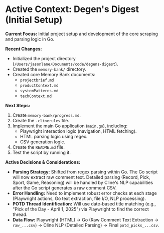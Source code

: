 # Active Context: Degen's Digest (Initial Setup)

**Current Focus:** Initial project setup and development of the core scraping and parsing logic in Go.

**Recent Changes:**
-   Initialized the project directory (`/Users/jasonlane/Documents/code/degens-digest`).
-   Created the `memory-bank/` directory.
-   Created core Memory Bank documents:
    -   `projectbrief.md`
    -   `productContext.md`
    -   `systemPatterns.md`
    -   `techContext.md`

**Next Steps:**
1.  Create `memory-bank/progress.md`.
2.  Create the `.clinerules` file.
3.  Implement the main Go application (`main.go`), including:
    -   Playwright interaction logic (navigation, HTML fetching).
    -   HTML parsing logic using regex.
    -   CSV generation logic.
4.  Create the `README.md` file.
5.  Test the script by running it.

**Active Decisions & Considerations:**
-   **Parsing Strategy:** Shifted from regex parsing within Go. The Go script will now extract raw comment text. Detailed parsing (Record, Pick, Sport, Game, Reasoning) will be handled by Cline's NLP capabilities after the Go script generates a raw comment CSV.
-   **Error Handling:** Need to implement robust error checks at each stage (Playwright actions, Go text extraction, file I/O, NLP processing).
-   **POTD Thread Identification:** Will use date-based title matching (e.g., "Pick of the Day - April 1, 2025") via Playwright to find the correct thread.
-   **Data Flow:** Playwright (HTML) -> Go (Raw Comment Text Extraction -> `raw_...csv`) -> Cline NLP (Detailed Parsing) -> Final `potd_picks_...csv`.

